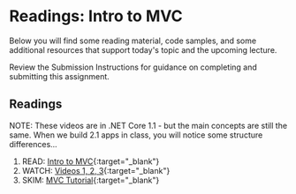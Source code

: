 # Readings: Intro to MVC

Below you will find some reading material, code samples, and some additional resources that support today's topic and the upcoming lecture.

Review the Submission Instructions for guidance on completing and submitting this assignment.
## Readings

NOTE: These videos are in .NET Core 1.1 - but the main concepts are still the same. 
When we build 2.1 apps in class, you will notice some structure differences...
1. READ: [Intro to MVC](https://docs.microsoft.com/en-us/aspnet/core/mvc/overview?view=aspnetcore-2.2){:target="_blank"} 
1. WATCH: [Videos 1, 2, 3](https://mva.microsoft.com/en-US/training-courses/introduction-to-aspnet-core-with-visual-studio-2017-16841?l=LU6ABeE6C_8206218965){:target="_blank"} 
1. SKIM: [MVC Tutorial](https://docs.microsoft.com/en-us/aspnet/core/tutorials/first-mvc-app/){:target="_blank"} 
